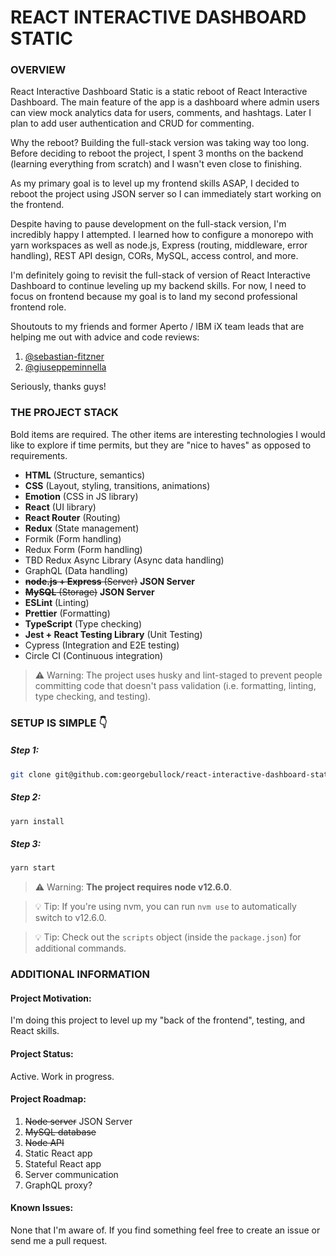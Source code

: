# REACT INTERACTIVE DASHBOARD STATIC

### OVERVIEW

React Interactive Dashboard Static is a static reboot of React Interactive
Dashboard. The main feature of the app is a dashboard where admin users can view
mock analytics data for users, comments, and hashtags. Later I plan to add user
authentication and CRUD for commenting.

Why the reboot? Building the full-stack version was taking way too long. Before
deciding to reboot the project, I spent 3 months on the backend (learning
everything from scratch) and I wasn't even close to finishing.

As my primary goal is to level up my frontend skills ASAP, I decided to reboot
the project using JSON server so I can immediately start working on the
frontend.

Despite having to pause development on the full-stack version, I'm incredibly
happy I attempted. I learned how to configure a monorepo with yarn workspaces as
well as node.js, Express (routing, middleware, error handling), REST API design,
CORs, MySQL, access control, and more.

I'm definitely going to revisit the full-stack of version of React Interactive
Dashboard to continue leveling up my backend skills. For now, I need to focus on
frontend because my goal is to land my second professional frontend role.

Shoutouts to my friends and former Aperto / IBM iX team leads that are helping
me out with advice and code reviews:

1. [@sebastian-fitzner](https://github.com/Sebastian-Fitzner)
2. [@giuseppeminnella](https://github.com/giuseppeminnella)

Seriously, thanks guys!

### THE PROJECT STACK

Bold items are required. The other items are interesting technologies I would
like to explore if time permits, but they are "nice to haves" as opposed to
requirements.

- **HTML** (Structure, semantics)
- **CSS** (Layout, styling, transitions, animations)
- **Emotion** (CSS in JS library)
- **React** (UI library)
- **React Router** (Routing)
- **Redux** (State management)
- Formik (Form handling)
- Redux Form (Form handling)
- TBD Redux Async Library (Async data handling)
- GraphQL (Data handling)
- ~~**node.js + Express** (Server)~~ **JSON Server**
- ~~**MySQL** (Storage)~~ **JSON Server**
- **ESLint** (Linting)
- **Prettier** (Formatting)
- **TypeScript** (Type checking)
- **Jest + React Testing Library** (Unit Testing)
- Cypress (Integration and E2E testing)
- Circle CI (Continuous integration)

> ⚠️ Warning: The project uses husky and lint-staged to prevent people
> committing code that doesn't pass validation (i.e. formatting, linting, type
> checking, and testing).

### SETUP IS SIMPLE 👇

##### Step 1:

```bash
git clone git@github.com:georgebullock/react-interactive-dashboard-static.git
```

##### Step 2:

```bash
yarn install
```

##### Step 3:

```bash
yarn start
```

> ⚠️ Warning: **The project requires node v12.6.0**.

> 💡 Tip: If you're using nvm, you can run `nvm use` to automatically switch to
> v12.6.0.

> 💡 Tip: Check out the `scripts` object (inside the `package.json`) for
> additional commands.

### ADDITIONAL INFORMATION

#### Project Motivation:

I'm doing this project to level up my "back of the frontend", testing, and React
skills.

#### Project Status:

Active. Work in progress.

#### Project Roadmap:

1. ~~Node server~~ JSON Server
1. ~~MySQL database~~
1. ~~Node API~~
1. Static React app
1. Stateful React app
1. Server communication
1. GraphQL proxy?

#### Known Issues:

None that I'm aware of. If you find something feel free to create an issue or
send me a pull request.
